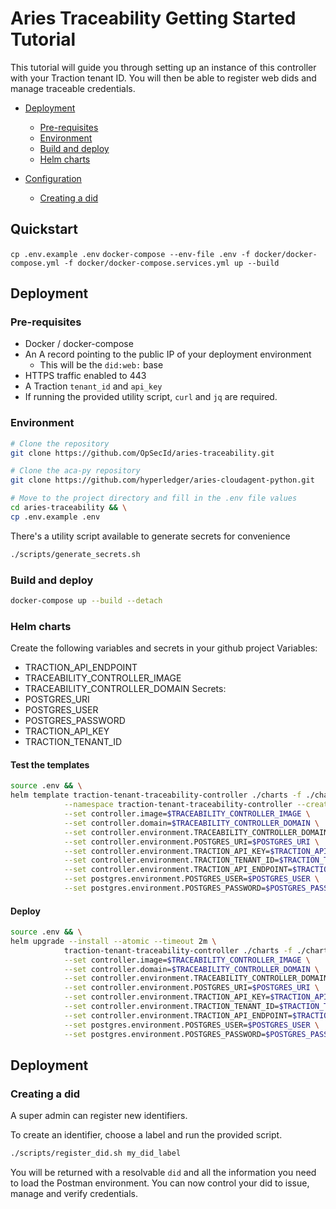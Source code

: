 # Aries Traceability Getting Started Tutorial

This tutorial will guide you through setting up an instance of this controller with your Traction tenant ID. You will then be able to register web dids and manage traceable credentials.

- [Deployment](#deployment)
    - [Pre-requisites](#pre-requisites)
    - [Environment](#environment)
    - [Build and deploy](#build-and-deploy)
    - [Helm charts](#helm-charts)

- [Configuration](#configuration)
    - [Creating a did](#create-did)

## Quickstart

`cp .env.example .env`
`docker-compose --env-file .env -f docker/docker-compose.yml -f docker/docker-compose.services.yml up --build`

## Deployment

### Pre-requisites

- Docker / docker-compose
- An A record pointing to the public IP of your deployment environment
    - This will be the `did:web:` base
- HTTPS traffic enabled to 443
- A Traction `tenant_id` and `api_key`
- If running the provided utility script, `curl` and `jq` are required.

### Environment

```bash
# Clone the repository
git clone https://github.com/OpSecId/aries-traceability.git

# Clone the aca-py repository
git clone https://github.com/hyperledger/aries-cloudagent-python.git

# Move to the project directory and fill in the .env file values
cd aries-traceability && \
cp .env.example .env

```

There's a utility script available to generate secrets for convenience
```bash
./scripts/generate_secrets.sh
```

### Build and deploy
```bash
docker-compose up --build --detach
```

### Helm charts
Create the following variables and secrets in your github project
Variables:
- TRACTION_API_ENDPOINT
- TRACEABILITY_CONTROLLER_IMAGE
- TRACEABILITY_CONTROLLER_DOMAIN
Secrets:
- POSTGRES_URI
- POSTGRES_USER
- POSTGRES_PASSWORD
- TRACTION_API_KEY
- TRACTION_TENANT_ID

#### Test the templates
```bash
source .env && \
helm template traction-tenant-traceability-controller ./charts -f ./charts/values.yaml \
            --namespace traction-tenant-traceability-controller --create-namespace \
            --set controller.image=$TRACEABILITY_CONTROLLER_IMAGE \
            --set controller.domain=$TRACEABILITY_CONTROLLER_DOMAIN \
            --set controller.environment.TRACEABILITY_CONTROLLER_DOMAIN=$TRACEABILITY_CONTROLLER_DOMAIN \
            --set controller.environment.POSTGRES_URI=$POSTGRES_URI \
            --set controller.environment.TRACTION_API_KEY=$TRACTION_API_KEY \
            --set controller.environment.TRACTION_TENANT_ID=$TRACTION_TENANT_ID \
            --set controller.environment.TRACTION_API_ENDPOINT=$TRACTION_API_ENDPOINT \
            --set postgres.environment.POSTGRES_USER=$POSTGRES_USER \
            --set postgres.environment.POSTGRES_PASSWORD=$POSTGRES_PASSWORD
```

#### Deploy
```bash
source .env && \
helm upgrade --install --atomic --timeout 2m \
            traction-tenant-traceability-controller ./charts -f ./charts/values.yaml \
            --set controller.image=$TRACEABILITY_CONTROLLER_IMAGE \
            --set controller.domain=$TRACEABILITY_CONTROLLER_DOMAIN \
            --set controller.environment.TRACEABILITY_CONTROLLER_DOMAIN=$TRACEABILITY_CONTROLLER_DOMAIN \
            --set controller.environment.POSTGRES_URI=$POSTGRES_URI \
            --set controller.environment.TRACTION_API_KEY=$TRACTION_API_KEY \
            --set controller.environment.TRACTION_TENANT_ID=$TRACTION_TENANT_ID \
            --set controller.environment.TRACTION_API_ENDPOINT=$TRACTION_API_ENDPOINT \
            --set postgres.environment.POSTGRES_USER=$POSTGRES_USER \
            --set postgres.environment.POSTGRES_PASSWORD=$POSTGRES_PASSWORD
```


## Deployment
### Creating a did
A super admin can register new identifiers.

To create an identifier, choose a label and run the provided script.
```bash
./scripts/register_did.sh my_did_label
```

You will be returned with a resolvable `did` and all the information you need to load the Postman environment. You can now control your did to issue, manage and verify credentials.